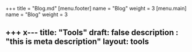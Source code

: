 +++
title = "Blog.md"
[menu.footer]
name = "Blog"
weight = 3
[menu.main]
name = "Blog"
weight = 3

+++
x---
title: "Tools"
draft: false
description : "this is meta description"
layout: tools
---
